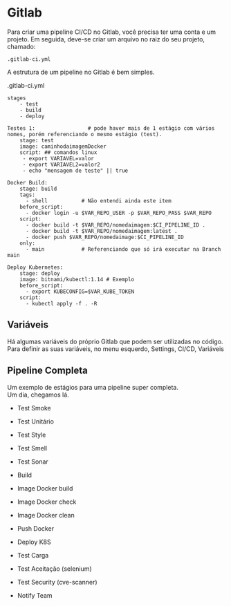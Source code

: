 # Gitlab

Para criar uma pipeline CI/CD no Gitlab, você precisa ter uma conta e um projeto. Em seguida, deve-se criar um arquivo no raiz do seu projeto, chamado:

```
.gitlab-ci.yml
```

A estrutura de um pipeline no Gitlab é bem simples.

.gitlab-ci.yml
```
stages
    - test
    - build
    - deploy

Testes 1:                 # pode haver mais de 1 estágio com vários nomes, porém referenciando o mesmo estágio (test).
    stage: test
    image: caminhodaimagemDocker
    script: ## comandos linux
     - export VARIAVEL=valor
     - export VARIAVEL2=valor2
     - echo "mensagem de teste" || true

Docker Build:
    stage: build
    tags:
      - shell           # Não entendi ainda este item
    before_script:
      - docker login -u $VAR_REPO_USER -p $VAR_REPO_PASS $VAR_REPO
    script:
      - docker build -t $VAR_REPO/nomedaimagem:$CI_PIPELINE_ID .
      - docker build -t $VAR_REPO/nomedaimagem:latest .
      - docker push $VAR_REPO/nomedaimage:$CI_PIPELINE_ID
    only:
      - main            # Referenciando que só irá executar na Branch main

Deploy Kubernetes:
    stage: deploy
    image: bitnami/kubectl:1.14 # Exemplo
    before_script:
      - export KUBECONFIG=$VAR_KUBE_TOKEN
    script:
      - kubectl apply -f . -R 

```

## Variáveis

Há algumas variáveis do próprio Gitlab que podem ser utilizadas no código.\
Para definir as suas variáveis, no menu esquerdo, Settings, CI/CD, Variáveis


## Pipeline Completa 

Um exemplo de estágios para uma pipeline super completa.\
Um dia, chegamos lá.

- Test Smoke
- Test Unitário
- Test Style
- Test Smell
- Test Sonar

- Build

- Image Docker build
- Image Docker check
- Image Docker clean

- Push Docker

- Deploy K8S

- Test Carga

- Test Aceitação (selenium)

- Test Security (cve-scanner)

- Notify Team